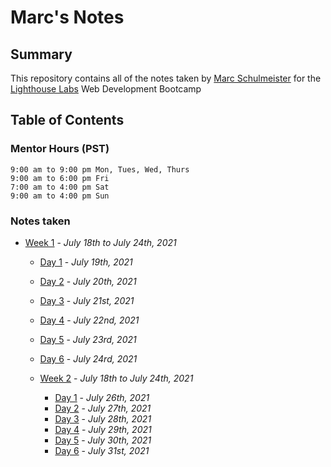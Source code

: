 # Marc's Notes
## Summary

This repository contains all of the notes taken by [Marc Schulmeister](https://github.com/marcschul) for the [Lighthouse Labs](https://www.lighthouselabs.ca/) Web Development Bootcamp


## Table of Contents

### Mentor Hours (PST)
``` JS
9:00 am to 9:00 pm Mon, Tues, Wed, Thurs
9:00 am to 6:00 pm Fri
7:00 am to 4:00 pm Sat
9:00 am to 4:00 pm Sun
```

### Notes taken
* [Week 1](/Week_1) - *July 18th to July 24th, 2021*
  * [Day 1](/Week_1/Day_1) - *July 19th, 2021*
  * [Day 2](/Week_1/Day_2) - *July 20th, 2021*
  * [Day 3](/Week_1/Day_3) - *July 21st, 2021*
  * [Day 4](/Week_1/Day_4) - *July 22nd, 2021*
  * [Day 5](/Week_1/Day_5) - *July 23rd, 2021*
  * [Day 6](/Week_1/Day_6) - *July 24rd, 2021*

  * [Week 2](/Week_2) - *July 18th to July 24th, 2021*
    * [Day 1](/Week_2/Day_1) - *July 26th, 2021*
    * [Day 2](/Week_2/Day_2) - *July 27th, 2021*
    * [Day 3](/Week_2/Day_3) - *July 28th, 2021*
    * [Day 4](/Week_2/Day_4) - *July 29th, 2021*
    * [Day 5](/Week_2/Day_5) - *July 30th, 2021*
    * [Day 6](/Week_2/Day_6) - *July 31st, 2021*


